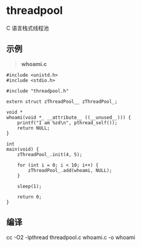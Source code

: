 # threadpool
C 语言栈式线程池

## 示例
> **whoami.c**
      
```
#include <unistd.h>
#include <stdio.h>

#include "threadpool.h"

extern struct zThreadPool__ zThreadPool_;

void *
whoami(void *_ __attribute__ ((__unused__))) {
    printf("I am %zd\n", pthread_self());
    return NULL;
}

int
main(void) {
    zThreadPool_.init(4, 5);

    for (int i = 0; i < 10; i++) {
        zThreadPool_.add(whoami, NULL);
    }

    sleep(1);

    return 0;
}
```

## 编译 
cc -O2 -lpthread threadpool.c whoami.c -o whoami     

